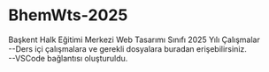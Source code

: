 # BhemWts-2025

Başkent Halk Eğitimi Merkezi Web Tasarımı Sınıfı 2025 Yılı Çalışmalar <br>
--Ders içi çalışmalara ve gerekli dosyalara buradan erişebilirsiniz.<br>
--VSCode bağlantısı oluşturuldu.
